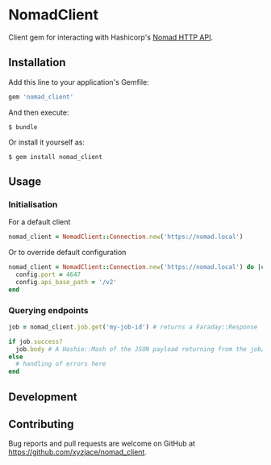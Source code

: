 # NomadClient

Client gem for interacting with Hashicorp's [Nomad HTTP API](https://www.nomadproject.io/docs/http/).

## Installation

Add this line to your application's Gemfile:

```ruby
gem 'nomad_client'
```

And then execute:

    $ bundle

Or install it yourself as:

    $ gem install nomad_client

## Usage

### Initialisation
For a default client

```ruby
nomad_client = NomadClient::Connection.new('https://nomad.local')
```

Or to override default configuration

```ruby
nomad_client = NomadClient::Connection.new('https://nomad.local') do |config|
  config.port = 4647
  config.api_base_path = '/v2'
end
```

### Querying endpoints

```ruby
job = nomad_client.job.get('my-job-id') # returns a Faraday::Response

if job.success?
  job.body # A Hashie::Mash of the JSON payload returning from the job/my-job-id API endpoint
else
  # handling of errors here
end
```


## Development

## Contributing

Bug reports and pull requests are welcome on GitHub at https://github.com/xyzjace/nomad_client.

